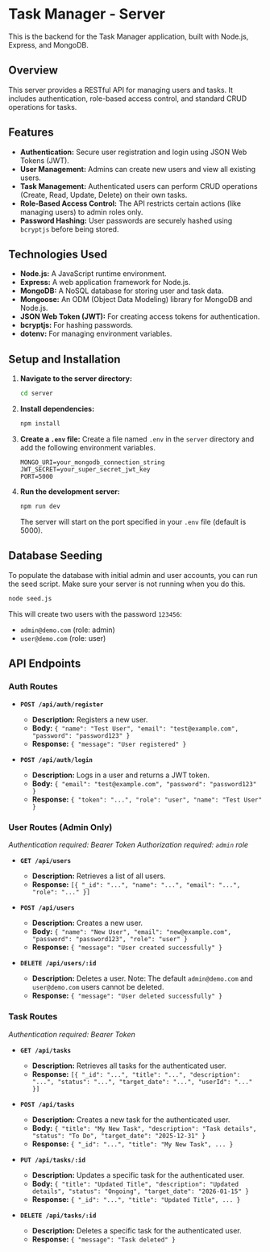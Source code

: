 # Task Manager - Server

This is the backend for the Task Manager application, built with Node.js, Express, and MongoDB.

## Overview

This server provides a RESTful API for managing users and tasks. It includes authentication, role-based access control, and standard CRUD operations for tasks.

## Features

-   **Authentication:** Secure user registration and login using JSON Web Tokens (JWT).
-   **User Management:** Admins can create new users and view all existing users.
-   **Task Management:** Authenticated users can perform CRUD operations (Create, Read, Update, Delete) on their own tasks.
-   **Role-Based Access Control:** The API restricts certain actions (like managing users) to admin roles only.
-   **Password Hashing:** User passwords are securely hashed using `bcryptjs` before being stored.

## Technologies Used

-   **Node.js:** A JavaScript runtime environment.
-   **Express:** A web application framework for Node.js.
-   **MongoDB:** A NoSQL database for storing user and task data.
-   **Mongoose:** An ODM (Object Data Modeling) library for MongoDB and Node.js.
-   **JSON Web Token (JWT):** For creating access tokens for authentication.
-   **bcryptjs:** For hashing passwords.
-   **dotenv:** For managing environment variables.

## Setup and Installation

1.  **Navigate to the server directory:**
    ```bash
    cd server
    ```

2.  **Install dependencies:**
    ```bash
    npm install
    ```

3.  **Create a `.env` file:**
    Create a file named `.env` in the `server` directory and add the following environment variables.

    ```env
    MONGO_URI=your_mongodb_connection_string
    JWT_SECRET=your_super_secret_jwt_key
    PORT=5000
    ```

4.  **Run the development server:**
    ```bash
    npm run dev
    ```
    The server will start on the port specified in your `.env` file (default is 5000).

## Database Seeding

To populate the database with initial admin and user accounts, you can run the seed script. Make sure your server is not running when you do this.

```bash
node seed.js
```

This will create two users with the password `123456`:
-   `admin@demo.com` (role: admin)
-   `user@demo.com` (role: user)

## API Endpoints

### Auth Routes

-   **`POST /api/auth/register`**
    -   **Description:** Registers a new user.
    -   **Body:** `{ "name": "Test User", "email": "test@example.com", "password": "password123" }`
    -   **Response:** `{ "message": "User registered" }`

-   **`POST /api/auth/login`**
    -   **Description:** Logs in a user and returns a JWT token.
    -   **Body:** `{ "email": "test@example.com", "password": "password123" }`
    -   **Response:** `{ "token": "...", "role": "user", "name": "Test User" }`

### User Routes (Admin Only)

*Authentication required: Bearer Token*
*Authorization required: `admin` role*

-   **`GET /api/users`**
    -   **Description:** Retrieves a list of all users.
    -   **Response:** `[{ "_id": "...", "name": "...", "email": "...", "role": "..." }]`

-   **`POST /api/users`**
    -   **Description:** Creates a new user.
    -   **Body:** `{ "name": "New User", "email": "new@example.com", "password": "password123", "role": "user" }`
    -   **Response:** `{ "message": "User created successfully" }`

-   **`DELETE /api/users/:id`**
    -   **Description:** Deletes a user. Note: The default `admin@demo.com` and `user@demo.com` users cannot be deleted.
    -   **Response:** `{ "message": "User deleted successfully" }`

### Task Routes

*Authentication required: Bearer Token*

-   **`GET /api/tasks`**
    -   **Description:** Retrieves all tasks for the authenticated user.
    -   **Response:** `[{ "_id": "...", "title": "...", "description": "...", "status": "...", "target_date": "...", "userId": "..." }]`

-   **`POST /api/tasks`**
    -   **Description:** Creates a new task for the authenticated user.
    -   **Body:** `{ "title": "My New Task", "description": "Task details", "status": "To Do", "target_date": "2025-12-31" }`
    -   **Response:** `{ "_id": "...", "title": "My New Task", ... }`

-   **`PUT /api/tasks/:id`**
    -   **Description:** Updates a specific task for the authenticated user.
    -   **Body:** `{ "title": "Updated Title", "description": "Updated details", "status": "Ongoing", "target_date": "2026-01-15" }`
    -   **Response:** `{ "_id": "...", "title": "Updated Title", ... }`

-   **`DELETE /api/tasks/:id`**
    -   **Description:** Deletes a specific task for the authenticated user.
    -   **Response:** `{ "message": "Task deleted" }`
